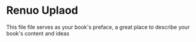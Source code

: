# Renuo Uplaod

This file file serves as your book's preface, a great place to describe your book's content and ideas

